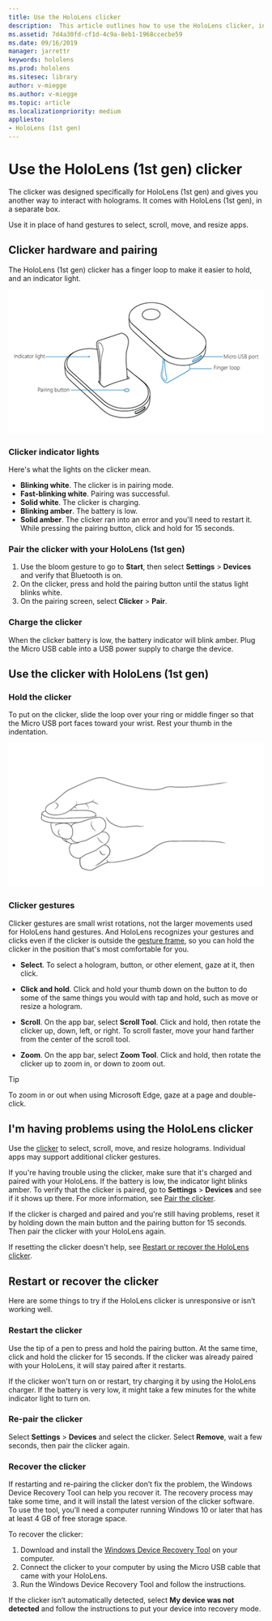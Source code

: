 ```yaml
---
title: Use the HoloLens clicker
description:  This article outlines how to use the HoloLens clicker, including clicker pairing, charging, and recovery.
ms.assetid: 7d4a30fd-cf1d-4c9a-8eb1-1968ccecbe59
ms.date: 09/16/2019
manager: jarrettr
keywords: hololens
ms.prod: hololens
ms.sitesec: library
author: v-miegge
ms.author: v-miegge
ms.topic: article
ms.localizationpriority: medium
appliesto:
- HoloLens (1st gen)
---
```


# Use the HoloLens (1st gen) clicker

The clicker was designed specifically for HoloLens (1st gen) and gives you another way to interact with holograms. It comes with HoloLens (1st gen), in a separate box.

Use it in place of hand gestures to select, scroll, move, and resize apps.

## Clicker hardware and pairing

The HoloLens (1st gen) clicker has a finger loop to make it easier to hold, and an indicator light.

![The HoloLens Clicker](images/use-hololens-clicker-1.png)

### Clicker indicator lights

Here's what the lights on the clicker mean.

- **Blinking white**. The clicker is in pairing mode.
- **Fast-blinking white**. Pairing was successful.
- **Solid white**. The clicker is charging.
- **Blinking amber**. The battery is low.
- **Solid amber**. The clicker ran into an error and you'll need to restart it. While pressing the pairing button, click and hold for 15 seconds.

### Pair the clicker with your HoloLens (1st gen)

1. Use the bloom gesture to go to **Start**, then select **Settings** > **Devices** and verify that Bluetooth is on.
1. On the clicker, press and hold the pairing button until the status light blinks white.
1. On the pairing screen, select **Clicker** > **Pair**.

### Charge the clicker

When the clicker battery is low, the battery indicator will blink amber. Plug the Micro USB cable into a USB power supply to charge the device.

## Use the clicker with HoloLens (1st gen)

### Hold the clicker

To put on the clicker, slide the loop over your ring or middle finger so that the Micro USB port faces toward your wrist. Rest your thumb in the indentation.

![How to hold the Clicker](images/use-hololens-clicker-2.png)

### Clicker gestures

Clicker gestures are small wrist rotations, not the larger movements used for HoloLens hand gestures. And HoloLens recognizes your gestures and clicks even if the clicker is outside the [gesture frame](hololens1-basic-usage.md), so you can hold the clicker in the position that's most comfortable for you​.

- **Select**. To select a hologram, button, or other element, gaze at it, then click.

- **Click and hold**. Click and hold your thumb down on the button to do some of the same things you would with tap and hold, such as move or resize a hologram.

- **Scroll**. On the app bar, select **Scroll Tool**. Click and hold, then rotate the clicker up, down, left, or right. To scroll faster, move your hand farther from the center of the scroll tool.

- **Zoom**. On the app bar, select **Zoom Tool**. Click and hold, then rotate the clicker up to zoom in, or down to zoom out.

> [!TIP]
> To zoom in or out when using Microsoft Edge, gaze at a page and double-click.

## I'm having problems using the HoloLens clicker

Use the [clicker](hololens1-clicker.md) to select, scroll, move, and resize holograms. Individual apps may support additional clicker gestures.

If you're having trouble using the clicker, make sure that it's charged and paired with your HoloLens. If the battery is low, the indicator light blinks amber. To verify that the clicker is paired, go to **Settings** > **Devices** and see if it shows up there. For more information, see [Pair the clicker](hololens1-clicker.md).

If the clicker is charged and paired and you're still having problems, reset it by holding down the main button and the pairing button for 15 seconds. Then pair the clicker with your HoloLens again.

If resetting the clicker doesn't help, see [Restart or recover the HoloLens clicker](hololens1-clicker.md#restart-or-recover-the-clicker).
## Restart or recover the clicker

Here are some things to try if the HoloLens clicker is unresponsive or isn’t working well.

### Restart the clicker

Use the tip of a pen to press and hold the pairing button. At the same time, click and hold the clicker for 15 seconds. If the clicker was already paired with your HoloLens, it will stay paired after it restarts.

If the clicker won't turn on or restart, try charging it by using the HoloLens charger. If the battery is very low, it might take a few minutes for the white indicator light to turn on.

### Re-pair the clicker

Select **Settings** > **Devices** and select the clicker. Select **Remove**, wait a few seconds, then pair the clicker again.

### Recover the clicker

If restarting and re-pairing the clicker don’t fix the problem, the Windows Device Recovery Tool can help you recover it. The recovery process may take some time, and it will install the latest version of the clicker software. To use the tool, you’ll need a computer running Windows 10 or later that has at least 4 GB of free storage space.

To recover the clicker:

1. Download and install the [Windows Device Recovery Tool](https://dev.azure.com/ContentIdea/ContentIdea/_queries/query/8a004dbe-73f8-4a32-94bc-368fc2f2a895/) on your computer.
1. Connect the clicker to your computer by using the Micro USB cable that came with your HoloLens.
1. Run the Windows Device Recovery Tool and follow the instructions.

If the clicker isn’t automatically detected, select **My device was not detected** and follow the instructions to put your device into recovery mode.

